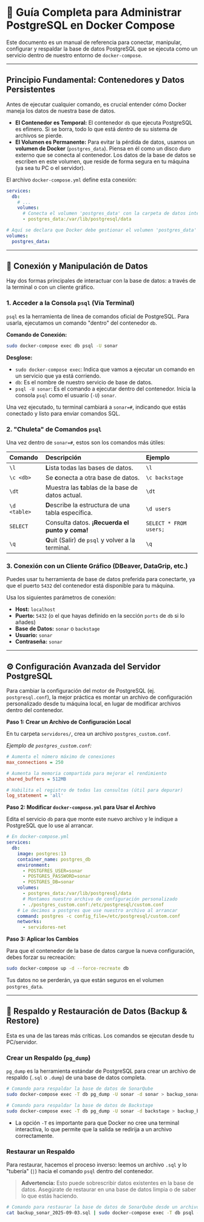 # 🐘 Guía Completa para Administrar PostgreSQL en Docker Compose

Este documento es un manual de referencia para conectar, manipular, configurar y respaldar la base de datos PostgreSQL que se ejecuta como un servicio dentro de nuestro entorno de `docker-compose`.

---
## Principio Fundamental: Contenedores y Datos Persistentes

Antes de ejecutar cualquier comando, es crucial entender cómo Docker maneja los datos de nuestra base de datos.

- **El Contenedor es Temporal:** El contenedor `db` que ejecuta PostgreSQL es efímero. Si se borra, todo lo que está *dentro* de su sistema de archivos se pierde.
- **El Volumen es Permanente:** Para evitar la pérdida de datos, usamos un **volumen de Docker** (`postgres_data`). Piensa en él como un disco duro externo que se conecta al contenedor. Los datos de la base de datos se escriben en este volumen, que reside de forma segura en tu máquina (ya sea tu PC o el servidor).

El archivo `docker-compose.yml` define esta conexión:

```yaml
services:
  db:
    # ...
    volumes:
      # Conecta el volumen 'postgres_data' con la carpeta de datos interna de PostgreSQL
      - postgres_data:/var/lib/postgresql/data

# Aquí se declara que Docker debe gestionar el volumen 'postgres_data'
volumes:
  postgres_data:
```

---
## 🔌 Conexión y Manipulación de Datos

Hay dos formas principales de interactuar con la base de datos: a través de la terminal o con un cliente gráfico.

### 1. Acceder a la Consola `psql` (Vía Terminal)

`psql` es la herramienta de línea de comandos oficial de PostgreSQL. Para usarla, ejecutamos un comando "dentro" del contenedor `db`.

**Comando de Conexión:**
```bash
sudo docker-compose exec db psql -U sonar
```

**Desglose:**
- `sudo docker-compose exec`:  Indica que vamos a ejecutar un comando en un servicio que ya está corriendo.
- `db`: Es el nombre de nuestro servicio de base de datos.
- `psql -U sonar`: Es el comando a ejecutar dentro del contenedor. Inicia la consola `psql` como el usuario (`-U`) `sonar`.

Una vez ejecutado, tu terminal cambiará a `sonar=#`, indicando que estás conectado y listo para enviar comandos SQL.

### 2. "Chuleta" de Comandos `psql`

Una vez dentro de `sonar=#`, estos son los comandos más útiles:

| Comando | Descripción | Ejemplo |
| :--- | :--- | :--- |
| `\l` | **L**ista todas las bases de datos. | `\l` |
| `\c <db>` | Se **c**onecta a otra base de datos. | `\c backstage` |
| `\dt` | Muestra las **t**ablas de la base de datos actual. | `\dt` |
| `\d <table>`| **D**escribe la estructura de una tabla específica. | `\d users` |
| `SELECT` | Consulta datos. **¡Recuerda el punto y coma!** | `SELECT * FROM users;` |
| `\q` | **Q**uit (Salir) de `psql` y volver a la terminal. | `\q` |

### 3. Conexión con un Cliente Gráfico (DBeaver, DataGrip, etc.)

Puedes usar tu herramienta de base de datos preferida para conectarte, ya que el puerto `5432` del contenedor está disponible para tu máquina.

Usa los siguientes parámetros de conexión:
- **Host:** `localhost`
- **Puerto:** `5432` (o el que hayas definido en la sección `ports` de `db` si lo añades)
- **Base de Datos:** `sonar` o `backstage`
- **Usuario:** `sonar`
- **Contraseña:** `sonar`

---
## ⚙️ Configuración Avanzada del Servidor PostgreSQL

Para cambiar la configuración del motor de PostgreSQL (ej. `postgresql.conf`), la mejor práctica es montar un archivo de configuración personalizado desde tu máquina local, en lugar de modificar archivos dentro del contenedor.

**Paso 1: Crear un Archivo de Configuración Local**

En tu carpeta `servidores/`, crea un archivo `postgres_custom.conf`.

*Ejemplo de `postgres_custom.conf`:*
```ini
# Aumenta el número máximo de conexiones
max_connections = 250

# Aumenta la memoria compartida para mejorar el rendimiento
shared_buffers = 512MB

# Habilita el registro de todas las consultas (útil para depurar)
log_statement = 'all'
```

**Paso 2: Modificar `docker-compose.yml` para Usar el Archivo**

Edita el servicio `db` para que monte este nuevo archivo y le indique a PostgreSQL que lo use al arrancar.

```yaml
# En docker-compose.yml
services:
  db:
    image: postgres:13
    container_name: postgres_db
    environment:
      - POSTGFRES_USER=sonar
      - POSTGRES_PASSWORD=sonar
      - POSTGRES_DB=sonar
    volumes:
      - postgres_data:/var/lib/postgresql/data
      # Montamos nuestro archivo de configuración personalizado
      - ./postgres_custom.conf:/etc/postgresql/custom.conf
    # Le decimos a postgres que use nuestro archivo al arrancar
    command: postgres -c config_file=/etc/postgresql/custom.conf
    networks:
      - servidores-net
```

**Paso 3: Aplicar los Cambios**

Para que el contenedor de la base de datos cargue la nueva configuración, debes forzar su recreación:

```bash
sudo docker-compose up -d --force-recreate db
```
Tus datos no se perderán, ya que están seguros en el volumen `postgres_data`.

---
## 💾 Respaldo y Restauración de Datos (Backup & Restore)

Esta es una de las tareas más críticas. Los comandos se ejecutan desde tu PC/servidor.

### Crear un Respaldo (`pg_dump`)

`pg_dump` es la herramienta estándar de PostgreSQL para crear un archivo de respaldo (`.sql` o `.dump`) de una base de datos completa.

```bash
# Comando para respaldar la base de datos de SonarQube
sudo docker-compose exec -T db pg_dump -U sonar -d sonar > backup_sonar_$(date +%F).sql

# Comando para respaldar la base de datos de Backstage
sudo docker-compose exec -T db pg_dump -U sonar -d backstage > backup_backstage_$(date +%F).sql
```
- La opción `-T` es importante para que Docker no cree una terminal interactiva, lo que permite que la salida se redirija a un archivo correctamente.

### Restaurar un Respaldo

Para restaurar, hacemos el proceso inverso: leemos un archivo `.sql` y lo "tubería" (`|`) hacia el comando `psql` dentro del contenedor.

> **Advertencia:** Esto puede sobrescribir datos existentes en la base de datos. Asegúrate de restaurar en una base de datos limpia o de saber lo que estás haciendo.

```bash
# Comando para restaurar la base de datos de SonarQube desde un archivo
cat backup_sonar_2025-09-03.sql | sudo docker-compose exec -T db psql -U sonar -d sonar
```

